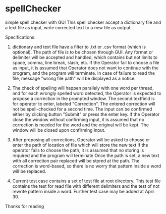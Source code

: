 # spellChecker
simple spell checker with GUI
This spell checker accept a dictionary file and a text file as input, write corrected text to a new file as output

Specifications:
1. dictionary and text file have a filter to .txt or .csv format (which is optional). The path of file is to be chosen through GUI.
   Any format or delimiter will be accepted and handled, which contains but not limits to space, comma, line break, slash, etc.
   If the Operator fail to choose a file as input, it is assumed that Operator does not want to continue with the program, and the program
   will terminate.
   In case of failure to read the file, message "wrong file path" will be displayed as a notice.

2. The check of spelling will happen parallely with one word per thread, and for each wrongly spelled word detected, the Operator is
   expected to propose a correction in the prompted window. The second textfield is for operator to enter, labeled "Correction".
   The entered correction will not be spell-checked for a second time. 
   The input can be confirmed either by clicking button "Submit" or press the enter key.
   If the Operator close the window without confirming input, it is assumed that no correction is needed for the word and the original will
   be kept. The window will be closed upon confirming input.
   
3. After proposing all corrections, Operator will be asked to choose or enter the path of location of file which will store the new text
   If the operator fails to choose the path, it is assumed that no storing is required and the program will terminate
   Once the path is set, a new text with all correction pair replaced will be stpred at the path. The correction is word-based, so there
   is no worry that pattern inside a word will be replaced.
   
4. Current test case contains a set of test file at root directory. This test file contains the test for read file with different 
   delimiters and the test of not rewrite pattern inside a word. Further test case may be added at April 30.
   
Thanks for reading
